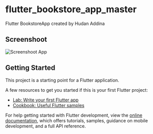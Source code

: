 # flutter_bookstore_app_master

Flutter BookstoreApp  created by Hudan Addina

## Screenshoot
![Screenshoot App](https://github.com/AnotherKaby/flutter_bookstore_app_master/edit/master/Screenshot.jpg?raw=true)

## Getting Started

This project is a starting point for a Flutter application.

A few resources to get you started if this is your first Flutter project:

- [Lab: Write your first Flutter app](https://docs.flutter.dev/get-started/codelab)
- [Cookbook: Useful Flutter samples](https://docs.flutter.dev/cookbook)

For help getting started with Flutter development, view the
[online documentation](https://docs.flutter.dev/), which offers tutorials,
samples, guidance on mobile development, and a full API reference.
